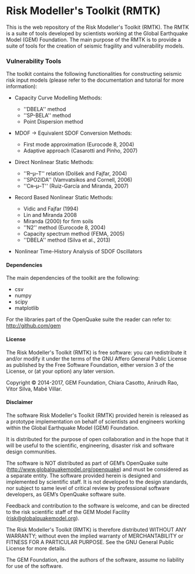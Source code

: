Risk Modeller's Toolkit (RMTK)
==============================

This is the web repository of the Risk Modeller's Toolkit (RMTK). 
The RMTK is a suite of tools developed by scientists working at the
Global Earthquake Model (GEM) Foundation. The main purpose
of the RMTK is to provide a suite of tools for the creation of seismic
fragility and vulnerability models.


### Vulnerability Tools

The toolkit contains the following functionalities for constructing 
seismic risk input models (please refer to the documentation and
tutorial for more information):

* Capacity Curve Modelling Methods:
    - ''DBELA'' method
    - ''SP-BELA'' method
    - Point Dispersion method

* MDOF → Equivalent SDOF Conversion Methods:
    - First mode approximation (Eurocode 8, 2004)
    - Adaptive approach (Casarotti and Pinho, 2007)

* Direct Nonlinear Static Methods:
    - ''R–μ–T'' relation (Dolšek and Fajfar, 2004)
    - ''SPO2IDA'' (Vamvatsikos and Cornell, 2006)
    - ''Cʀ–μ–T'' (Ruiz-García and Miranda, 2007)

* Record Based Nonlinear Static Methods:
    - Vidic and Fajfar (1994)
    - Lin and Miranda 2008
    - Miranda (2000) for firm soils
    - ''N2'' method (Eurocode 8, 2004)
    - Capacity spectrum method (FEMA, 2005)
    - ''DBELA'' method (Silva et al., 2013)

* Nonlinear Time-History Analysis of SDOF Oscillators




#### Dependencies

The main dependencies of the toolkit are the following:
* csv
* numpy
* scipy
* matplotlib

For the libraries part of the OpenQuake suite the reader can refer to:
http://github.com/gem


#### License

The Risk Modeller's Toolkit (RMTK) is free software: you can redistribute 
it and/or modify it under the terms of the GNU Affero General Public 
License as published by the Free Software Foundation, either version 
3 of the License, or (at your option) any later version.

Copyright © 2014-2017, GEM Foundation, Chiara Casotto, Anirudh Rao,
Vitor Silva, Mabé Villar.


#### Disclaimer

The software Risk Modeller's Toolkit (RMTK) provided herein 
is released as a prototype implementation on behalf of 
scientists and engineers working within the Global Earthquake Model 
(GEM) Foundation.

It is distributed for the purpose of open collaboration and in the 
hope that it will be useful to the scientific, engineering, disaster
risk and software design communities. 

The software is NOT distributed as part of GEM’s OpenQuake suite 
(http://www.globalquakemodel.org/openquake) and must be considered as a 
separate entity. The software provided herein is designed and implemented 
by scientific staff. It is not developed to the design standards, nor 
subject to same level of critical review by professional software 
developers, as GEM’s OpenQuake software suite.  

Feedback and contribution to the software is welcome, and can be 
directed to the risk scientific staff of the GEM Model Facility 
(risk@globalquakemodel.org). 

The Risk Modeller's Toolkit (RMTK) is therefore distributed WITHOUT 
ANY WARRANTY; without even the implied warranty of MERCHANTABILITY or 
FITNESS FOR A PARTICULAR PURPOSE. See the GNU General Public License 
for more details.

The GEM Foundation, and the authors of the software, assume no 
liability for use of the software.
